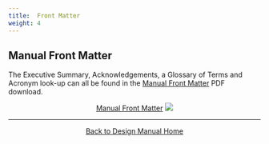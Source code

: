 ```yaml
---
title:  Front Matter
weight: 4
---
```


## Manual Front Matter

The Executive Summary, Acknowledgements, a Glossary of Terms and Acronym look-up can all be found in the [Manual Front Matter](https://usu.box.com/s/8agdl60rv77lrig6tco4v9dpagwmmrpc) PDF download.

<div align="center">
	<a class="hollow button" href="https://usu.box.com/s/8agdl60rv77lrig6tco4v9dpagwmmrpc"><i class = "fa fa-file-pdf-o" ></i>  Manual Front Matter</a>
	<img src="{{ site.baseurl }}/assets/images/PBR_LT_cc_100w.png">
</div>

------
<div align="center">
	<a class="hollow button" href="{{ site.baseurl }}/"><i class="fa fa-arrow-circle-left" aria-hidden="true"></i>  Back to Design Manual Home <i class="fa fa-book" aria-hidden="true"></i></a>  
</div>

